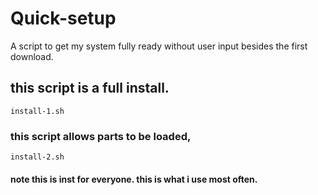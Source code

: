 # Quick-setup
A script to get my system fully ready without user input besides the first download.

## this script is a full install.

```shell
install-1.sh
```

### this script allows parts to be loaded,
```shell
install-2.sh
```


#### note this is inst for everyone. this is what i use most often.
